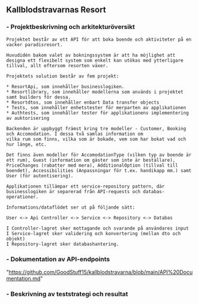## Kallblodstravarnas Resort

   ### - Projektbeskrivning och arkitekturöversikt

    Projektet består av ett API för att boka boende och aktiviteter på en vacker paradisresort. 

    Huvudidén bakom valet av bokningssystem är att ha möjlighet att designa ett flexibelt system som enkelt kan utökas med ytterligare
    tillval, allt eftersom resorten växer.

    Projektets solution består av fem projekt: 
    
    * ResortApi, som innehåller businesslogiken.
    * Resortlibrary, som innehåller modellerna som används i projektet samt builders för dessa.
    * Resortdtos, som innehåller enbart Data transfer objects
    * Tests, som innehåller enhetstester för merparten av applikationen
    * Authtests, som innehåller tester för applikationens implementering av auktorisering

    Backenden är uppbyggt främst kring tre modeller - Customer, Booking och Accomodation. I dessa två samlas information om
    vilka rum som finns, vilka som är bokade, vem som har bokat vad och hur länge, etc.

    Det finns även modeller för AccomodationType (vilken typ av boende är ett rum), Guest (information om gäster som inte är beställare),
    PriceChanges (rabatter med mera), AdditionalOption (tillval till boendet), Accessibilities (Anpassningar för t.ex. handikapp mm.) samt
    User (för autentisering).

    Applikationen tillämpar ett service-repository pattern, där businesslogiken är separerad från API-requests och databas-operationer.

    Informations/dataflödet ser ut på följande sätt:

    User <-> Api Controller <-> Service <-> Repository <-> Databas

    I Controller-lagret sker mottagande och svarande på användares input
    I Service-lagret sker validering och konvertering (mellan dto och objekt)
    I Repository-lagret sker databashantering.

    
  ###  - Dokumentation av API-endpoints

  "https://github.com/GoodStuff15/kallblodstravarna/blob/main/API%20Documentation.md"
    
  ###  - Beskrivning av teststrategi och resultat
